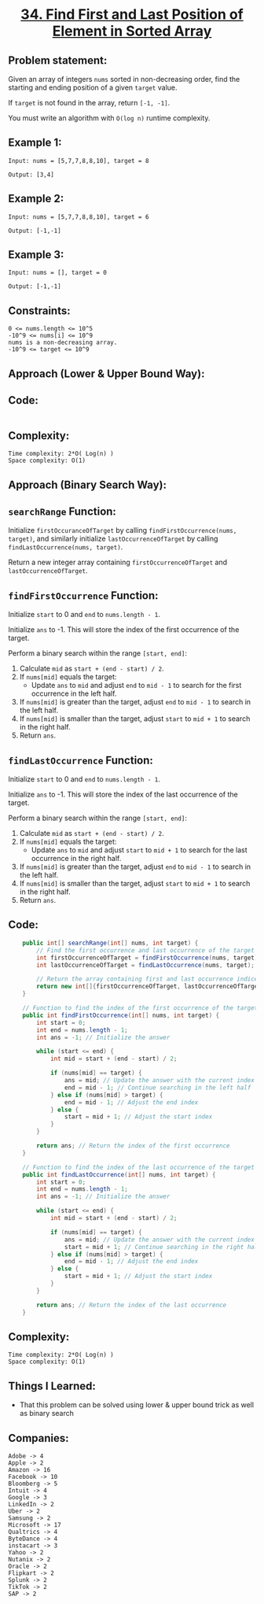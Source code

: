 <h1 align="center"><a href="https://leetcode.com/problems/find-first-and-last-position-of-element-in-sorted-array/" target="_blank">34. Find First and Last Position of Element in Sorted Array</a></h1>

## Problem statement:
Given an array of integers `nums` sorted in non-decreasing order, find the starting and ending position of a given `target` value.

If `target` is not found in the array, return `[-1, -1]`.

You must write an algorithm with `O(log n)` runtime complexity.


## Example 1:

```
Input: nums = [5,7,7,8,8,10], target = 8

Output: [3,4]
```

## Example 2:

```
Input: nums = [5,7,7,8,8,10], target = 6

Output: [-1,-1]
```


## Example 3:

```
Input: nums = [], target = 0

Output: [-1,-1]
```


## Constraints:

```
0 <= nums.length <= 10^5
-10^9 <= nums[i] <= 10^9
nums is a non-decreasing array.
-10^9 <= target <= 10^9
```


## Approach (Lower & Upper Bound Way):

## Code: 

```java

```


## Complexity:

```
Time complexity: 2*O( Log(n) )
Space complexity: O(1)
```



 

## Approach (Binary Search Way):



## `searchRange` Function:

Initialize `firstOccuranceOfTarget` by calling `findFirstOccurrence(nums, target)`, and similarly initialize `lastOccurrenceOfTarget` by calling `findLastOccurrence(nums, target)`.

Return a new integer array containing `firstOccurrenceOfTarget` and `lastOccurrenceOfTarget`.

## `findFirstOccurrence` Function:

Initialize `start` to 0 and `end` to `nums.length - 1`.

Initialize `ans` to -1. This will store the index of the first occurrence of the target.

Perform a binary search within the range `[start, end]`:

1. Calculate `mid` as `start + (end - start) / 2`.
2. If `nums[mid]` equals the target:
   - Update `ans` to `mid` and adjust `end` to `mid - 1` to search for the first occurrence in the left half.
3. If `nums[mid]` is greater than the target, adjust `end` to `mid - 1` to search in the left half.
4. If `nums[mid]` is smaller than the target, adjust `start` to `mid + 1` to search in the right half.
5. Return `ans`.

## `findLastOccurrence` Function:

Initialize `start` to 0 and `end` to `nums.length - 1`.

Initialize `ans` to -1. This will store the index of the last occurrence of the target.

Perform a binary search within the range `[start, end]`:

1. Calculate `mid` as `start + (end - start) / 2`.
2. If `nums[mid]` equals the target:
   - Update `ans` to `mid` and adjust `start` to `mid + 1` to search for the last occurrence in the right half.
3. If `nums[mid]` is greater than the target, adjust `end` to `mid - 1` to search in the left half.
4. If `nums[mid]` is smaller than the target, adjust `start` to `mid + 1` to search in the right half.
5. Return `ans`.





## Code: 

```java
    public int[] searchRange(int[] nums, int target) {
        // Find the first occurrence and last occurrence of the target element using separate functions
        int firstOccurrenceOfTarget = findFirstOccurrence(nums, target);
        int lastOccurrenceOfTarget = findLastOccurrence(nums, target);

        // Return the array containing first and last occurrence indices
        return new int[]{firstOccurrenceOfTarget, lastOccurrenceOfTarget};
    }

    // Function to find the index of the first occurrence of the target element
    public int findFirstOccurrence(int[] nums, int target) {
        int start = 0;
        int end = nums.length - 1;
        int ans = -1; // Initialize the answer

        while (start <= end) {
            int mid = start + (end - start) / 2;

            if (nums[mid] == target) {
                ans = mid; // Update the answer with the current index
                end = mid - 1; // Continue searching in the left half
            } else if (nums[mid] > target) {
                end = mid - 1; // Adjust the end index
            } else {
                start = mid + 1; // Adjust the start index
            }
        }

        return ans; // Return the index of the first occurrence
    }

    // Function to find the index of the last occurrence of the target element
    public int findLastOccurrence(int[] nums, int target) {
        int start = 0;
        int end = nums.length - 1;
        int ans = -1; // Initialize the answer

        while (start <= end) {
            int mid = start + (end - start) / 2;

            if (nums[mid] == target) {
                ans = mid; // Update the answer with the current index
                start = mid + 1; // Continue searching in the right half
            } else if (nums[mid] > target) {
                end = mid - 1; // Adjust the end index
            } else {
                start = mid + 1; // Adjust the start index
            }
        }

        return ans; // Return the index of the last occurrence
    }
```







## Complexity:

```
Time complexity: 2*O( Log(n) )
Space complexity: O(1)
```

## Things I Learned:

- That this problem can be solved using lower & upper bound trick as well as binary search 
  


## Companies:

```
Adobe -> 4
Apple -> 2
Amazon -> 16
Facebook -> 10
Bloomberg -> 5
Intuit -> 4
Google -> 3
LinkedIn -> 2
Uber -> 2
Samsung -> 2
Microsoft -> 17
Qualtrics -> 4
ByteDance -> 4
instacart -> 3
Yahoo -> 2
Nutanix -> 2
Oracle -> 2
Flipkart -> 2
Splunk -> 2
TikTok -> 2
SAP -> 2
```






